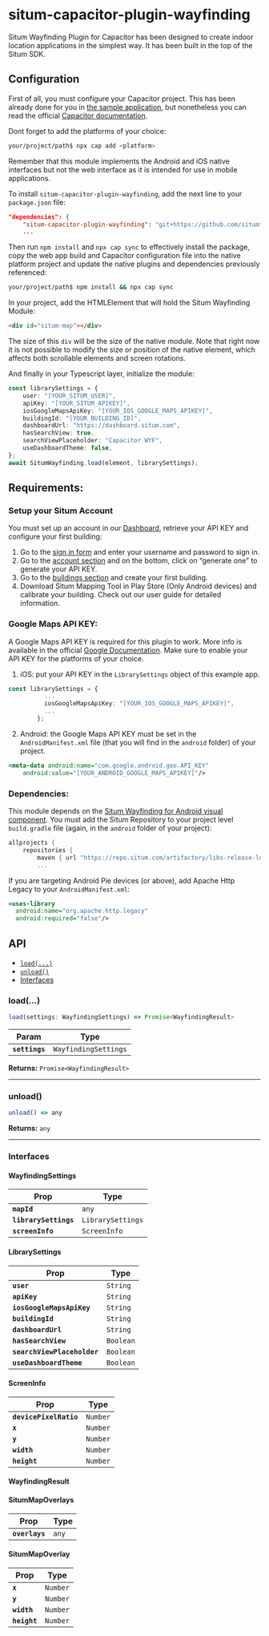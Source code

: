 # situm-capacitor-plugin-wayfinding

Situm Wayfinding Plugin for Capacitor has been designed to create indoor location applications in the simplest way. It has been built in the top of the Situm SDK.

## Configuration

First of all, you must configure your Capacitor project. This has been already done for you in [the sample application](https://github.com/situmtech/situm-capacitor-plugin-wayfinding-getting-started), but nonetheless you can read the official [Capacitor documentation](https://capacitorjs.com/docs/getting-started).

Dont forget to add the platforms of your choice:
```bash
your/project/path$ npx cap add <platform>
```
Remember that this module implements the Android and iOS native interfaces but not the web interface as it is intended for use in mobile applications.

To install `situm-capacitor-plugin-wayfinding`, add the next line to your `package.json` file:
```json
"dependencies": {
    "situm-capacitor-plugin-wayfinding": "git+https://github.com/situmtech/situm-capacitor-plugin-wayfinding.git",
    ...
```
Then run `npm install` and `npx cap sync` to effectively install the package, copy the web app build and Capacitor configuration file into the native platform project and update the native plugins and dependencies previously referenced:
```bash
your/project/path$ npm install && npx cap sync
```

In your project, add the HTMLElement that will hold the Situm Wayfinding Module:
```html
<div id="situm-map"></div>
```
The size of this `div` will be the size of the native module. Note that right now it is not possible to modify the size or position of the native element, which affects both scrollable elements and screen rotations.

And finally in your Typescript layer, initialize the module:
```typescript
const librarySettings = {
    user: "[YOUR_SITUM_USER]",
    apiKey: "[YOUR_SITUM_APIKEY]",
    iosGoogleMapsApiKey: "[YOUR_IOS_GOOGLE_MAPS_APIKEY]",
    buildingId: "[YOUR_BUILDING_ID]",
    dashboardUrl: "https://dashboard.situm.com",
    hasSearchView: true,
    searchViewPlaceholder: "Capacitor WYF",
    useDashboardTheme: false,
};
await SitumWayfinding.load(element, librarySettings);
```

## Requirements:

### Setup your Situm Account

You must set up an account in our [Dashboard](https://dashboard.situm.com), retrieve your API KEY and configure your first building:

1. Go to the [sign in form](http://dashboard.situm.com/accounts/register) and enter your username and password to sign in.
2. Go to the [account section](https://dashboard.situm.com/accounts/profile) and on the bottom, click on “generate one” to generate your API KEY.
3. Go to the [buildings section](http://dashboard.situm.com/buildings) and create your first building.
4. Download Situm Mapping Tool in Play Store (Only Android devices) and calibrate your building. Check out our user guide for detailed information.

### Google Maps API KEY:

A Google Maps API KEY is required for this plugin to work. 
More info is available in the official [Google Documentation](https://developers.google.com/maps/documentation/android-sdk/get-api-key).
Make sure to enable your API KEY for the platforms of your choice.

1. iOS: put your API KEY in the `LibrarySettings` object of this example app.
```typescript
const librarySettings = {
          ...
          iosGoogleMapsApiKey: "[YOUR_IOS_GOOGLE_MAPS_APIKEY]",
          ...
        };
```
2. Android: the Google Maps API KEY must be set in the `AndroidManifest.xml` file (that you will find in the `android` folder) of your project.
```xml
<meta-data android:name="com.google.android.geo.API_KEY"
    android:value="[YOUR_ANDROID_GOOGLE_MAPS_APIKEY]"/>
```

### Dependencies:

This module depends on the [Situm Wayfinding for Android visual component](https://situm.com/docs/01-android-quickstart-guide/). You must add the Situm Repository to your project level `build.gradle` file (again, in the `android` folder of your project):
```groovy
allprojects {
    repositories {
        maven { url "https://repo.situm.com/artifactory/libs-release-local" }
        ...
```

If you are targeting Android Pie devices (or above), add Apache Http Legacy to your `AndroidManifest.xml`:
```xml
<uses-library
  android:name="org.apache.http.legacy"
  android:required="false"/>
```

## API

* [`load(...)`](#load)
* [`unload()`](#unload)
* [Interfaces](#interfaces)


### load(...)

```typescript
load(settings: WayfindingSettings) => Promise<WayfindingResult>
```

| Param          | Type                                                              |
| -------------- | ----------------------------------------------------------------- |
| **`settings`** | `WayfindingSettings` |

**Returns:** `Promise<WayfindingResult>`

--------------------


### unload()

```typescript
unload() => any
```

**Returns:** `any`

--------------------


### Interfaces


#### WayfindingSettings

| Prop                  | Type                   |
| --------------------- | ---------------------- |
| **`mapId`**           | `any` |
| **`librarySettings`** | `LibrarySettings` |
| **`screenInfo`**      | `ScreenInfo` |


#### LibrarySettings

| Prop                        | Type             |
| --------------------------- | ---------------- |
| **`user`**                  | `String` |
| **`apiKey`**                | `String` |
| **`iosGoogleMapsApiKey`**   | `String` |
| **`buildingId`**            | `String` |
| **`dashboardUrl`**          | `String` |
| **`hasSearchView`**         | `Boolean` |
| **`searchViewPlaceholder`** | `Boolean` |
| **`useDashboardTheme`**     | `Boolean` |


#### ScreenInfo

| Prop                   | Type             |
| ---------------------- | ---------------- |
| **`devicePixelRatio`** | `Number` |
| **`x`**                | `Number` |
| **`y`**                | `Number` |
| **`width`**            | `Number` |
| **`height`**           | `Number` |


#### WayfindingResult


#### SitumMapOverlays

| Prop           | Type             |
| -------------- | ---------------- |
| **`overlays`** | `any` |


#### SitumMapOverlay

| Prop         | Type             |
| ------------ | ---------------- |
| **`x`**      | `Number` |
| **`y`**      | `Number` |
| **`width`**  | `Number` |
| **`height`** | `Number` |
